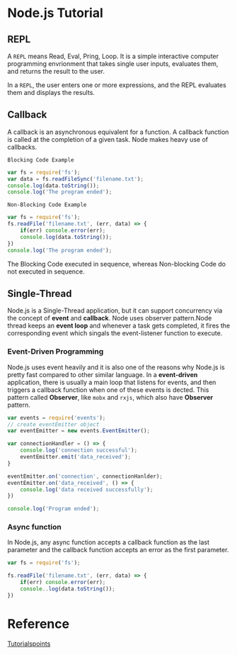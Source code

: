 # Node.js Tutorial

## REPL

A `REPL` means Read, Eval, Pring, Loop. It is a simple interactive computer programming envrionment that takes single user inputs, evaluates them, and returns the result to the user.

In a `REPL`, the user enters one or more expressions, and the REPL evaluates them and displays the results.

## Callback

A callback is an asynchronous equivalent for a function. A callback function is called at the completion of a given task. Node makes heavy use of callbacks.

`Blocking Code Example`
```javascript
var fs = require('fs');
var data = fs.readFileSync('filename.txt');
console.log(data.toString());
console.log('The program ended');
```

`Non-Blocking Code Example`
```javascript
var fs = require('fs');
fs.readFile('filename.txt', (err, data) => {
    if(err) console.error(err);
    console.log(data.toString());
})
console.log('The program ended');
```

The Blocking Code executed in sequence, whereas Non-blocking Code do not executed in sequence.

## Single-Thread

Node.js is a Single-Thread application, but it can support concurrency via the concept of **event** and **callback**. Node uses observer pattern.Node thread keeps an **event loop** and whenever a task gets completed, it fires the corresponding event which singals the event-listener function to execute.

### Event-Driven Programming

Node.js uses event heavily and it is also one of the reasons why Node.js is pretty fast compared to other similar language.
In a **event-driven** application, there is usually a main loop that listens for events, and then triggers a callback function when one of these events is dected. This pattern called **Observer**, like `mobx` and `rxjs`, which also have **Observer** pattern.

```javascript
var events = require('events');
// create eventEmitter object
var eventEmitter = new events.EventEmitter();

var connectionHandler = () => {
    console.log('connection successful');
    eventEmitter.emit('data_received');
}

eventEmitter.on('connection', connectionHanlder);
eventEmitter.on('data_received', () => {
    console.log('data received successfully');
})

console.log('Program ended');
```
### Async function

In Node.js, any async function accepts a callback function as the last parameter and the callback function accepts an error as the first parameter.

```javascript
var fs = require('fs');

fs.readFile('filename.txt', (err, data) => {
    if(err) console.error(err);
    console..log(data.toString());
})
```

# Reference
[Tutorialspoints](https://www.tutorialspoint.com/nodejs/nodejs_event_emitter.htm)
